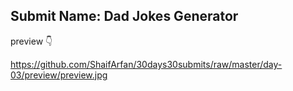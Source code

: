 Submit Name: Dad Jokes Generator
-----------------------------------------
preview 👇


https://github.com/ShaifArfan/30days30submits/raw/master/day-03/preview/preview.jpg
